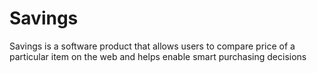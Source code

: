 # Savings
Savings is a software product that allows users to compare price of a particular item on the web and helps enable smart purchasing decisions
